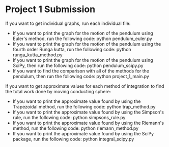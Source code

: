 # Project 1 Submission

If you want to get individual graphs, run each individual file:
 - If you want to print the graph for the motion of the pendulum using Euler's method, run the following code: python pendulum_euler.py
 - If you want to print the graph for the motion of the pendulum using the fourth order Runga kutta, run the following code: python runga_kutta_method.py
 - If you want to print the graph for the motion of the pendulum using SciPy, then run the following code: python pendulum_scipy.py
 - If you want to find the comparison with all of the methods for the pendulum, then run the following code: python project_1_main.py

If you want to get approximate values for each method of integration to find the total work done by moving conducting sphere:
 - If you want to print the approximate value found by using the Trapezoidal method, run the following code: python trap_method.py
 - If you want to print the approximate value found by using the Simpson's rule, run the following code: python simpsons_rule.py
 - If you want to print the approximate value found by using the Riemann's method, run the following code: python riemann_method.py
 - If you want to print the approximate value found by using the SciPy package, run the following code: python integral_scipy.py





